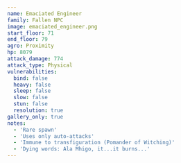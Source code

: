 ```yaml
---
name: Emaciated Engineer
family: Fallen NPC
image: emaciated_engineer.png
start_floor: 71
end_floor: 79
agro: Proximity
hp: 8079
attack_damage: 774
attack_type: Physical
vulnerabilities:
  bind: false
  heavy: false
  sleep: false
  slow: false
  stun: false
  resolution: true
gallery_only: true
notes:
  - 'Rare spawn'
  - 'Uses only auto-attacks'
  - 'Immune to transfiguration (Pomander of Witching)'
  - 'Dying words: Ala Mhigo, it...it burns...'
---
```

